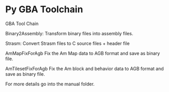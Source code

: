 # Py GBA Toolchain
GBA Tool Chain

Binary2Assembly:
Transform binary files into assembly files.

Strasm:
Convert Strasm files to C source files + header file

AmMapFixForAgb
Fix the Am Map data to AGB format and save as binary file.

AmTilesetFixForAgb
Fix the Am block and behavior data to AGB format and save as binary file.

For more details go into the manual folder.

